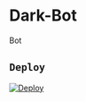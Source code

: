 # Dark-Bot
Bot
## ```Deploy```

[![Deploy](https://www.herokucdn.com/deploy/button.svg)](https://heroku.com/deploy?template=https://github.com/azkafr/Dark-Bot/)
